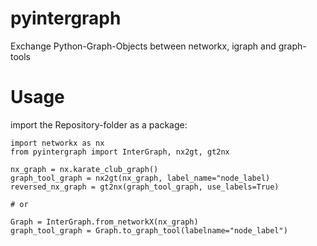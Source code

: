 # pyintergraph
Exchange Python-Graph-Objects between networkx, igraph and graph-tools

# Usage
import the Repository-folder as a package:

```
import networkx as nx
from pyintergraph import InterGraph, nx2gt, gt2nx

nx_graph = nx.karate_club_graph()
graph_tool_graph = nx2gt(nx_graph, label_name="node_label)
reversed_nx_graph = gt2nx(graph_tool_graph, use_labels=True)

# or

Graph = InterGraph.from_networkX(nx_graph)
graph_tool_graph = Graph.to_graph_tool(labelname="node_label")
```
